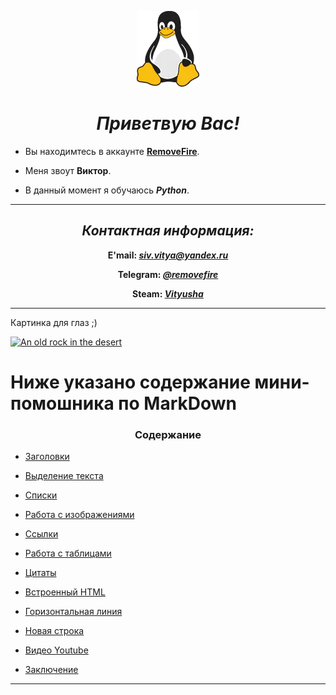 <n align="center">
 
 ![Tux, the Linux mascot](/images/tux.webp) 
 
 # ***Приветвую Вас!*** 
 
</n>

 * Вы находимтесь в аккаунте **[RemoveFire](https://github.com/RemoveFire)**. 
 * Меня звоут **Виктор**. 
   
 * В данный момент я обучаюсь ***Python***. 
---
<b align="center">

 ## <a name="contacts">***Контактная информация:***</a>    
  
 __E'mail:__ *<siv.vitya@yandex.ru>*    

 __Telegram:__ *[@removefire](https://t.me/removefire)*  

 __Steam:__ *[Vityusha](https://steamcommunity.com/profiles/76561198037300364/)*  
 
</b>

---

<p align="center">
 
 Картинка для глаз ;)
 
 [![An old rock in the desert](/images/ship.jpg)](https://www.flickr.com/photos/beaurogers/31833779864/in/photolist-Qv3rFw-34mt9F-a9Cmfy-5Ha3Zi-9msKdv-o3hgjr-hWpUte-4WMsJ1-KUQ8N-deshUb-vssBD-6CQci6-8AFCiD-zsJWT-nNfsgB-dPDwZJ-bn9JGn-5HtSXY-6CUhAL-a4UTXB-ugPum-KUPSo-fBLNm-6CUmpy-4WMsc9-8a7D3T-83KJev-6CQ2bK-nNusHJ-a78rQH-nw3NvT-7aq2qf-8wwBso-3nNceh-ugSKP-4mh4kh-bbeeqH-a7biME-q3PtTf-brFpgb-cg38zw-bXMZc-nJPELD-f58Lmo-bXMYG-bz8AAi-bxNtNT-bXMYi-bXMY6-bXMYv)
 
</p>



# Ниже указано содержание мини-помошника по MarkDown
<d align="center">

### Содержание
</d>

+ [Заголовки](/LESSON_2/Markdown_instruction.md/#headers)  

+ [Выделение текста](/LESSON_2/Markdown_instruction.md/#Text_Selection)  

+ [Списки](/LESSON_2/Markdown_instruction.md/#lists)  

+ [Работа с изображениями](/LESSON_2/Markdown_instruction.md/#Working_with_images)  

+ [Ссылки](/LESSON_2/Markdown_instruction.md/#links)  

+ [Работа с таблицами](/LESSON_2/Markdown_instruction.md/#Working_with_tables)  

+ [Цитаты](/LESSON_2/Markdown_instruction.md/#blockquotes)  

+ [Встроенный HTML](/LESSON_2/Markdown_instruction.md/#Embedded_HTML)  

+ [Горизонтальная линия](/LESSON_2/Markdown_instruction.md/#Horizontal_lines)  

+ [Новая строка](/LESSON_2/Markdown_instruction.md/#New_line)  

+ [Видео Youtube](/LESSON_2/Markdown_instruction.md/#Youtube_Videos) 

+ [Заключение](/LESSON_2/Markdown_instruction.md/#Conclusion) 

---


